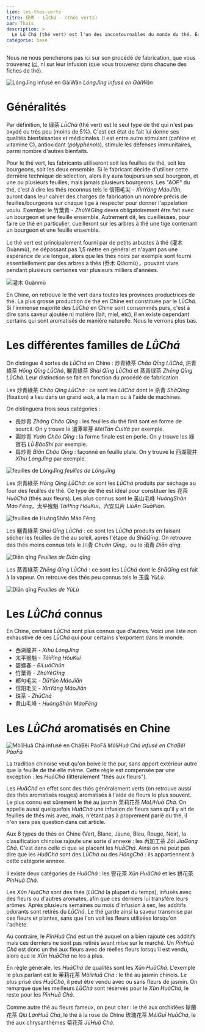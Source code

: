 ```yaml
---
lien: les-thes-verts
titre: 绿茶 - LǜChá - (thés verts) 
par: Thaïs
description: >
  Le Lǜ Chá (thé vert) est l'un des incontournables du monde du thé. Excellent pour la santé et plus rapide à fabriquer que les autres thés, il est consommé partout dans le monde, nature et quelque fois aromatisé. 
catégorie: base
---
```


Nous ne nous pencherons pas ici sur son procédé de fabrication, que vous trouverez [ici](/ressources/thes-verts), ni sur leur infusion (que vous trouverez dans chacune des fiches de thé). 

![_LóngJǐng_ infusé en GàiWǎn](/assets/media/the-vert_gaiwan.jpg)
_LóngJǐng infusé en GàiWǎn_

# Généralités

Par définition, le 绿茶 _LǜChá_ (thé vert) est le seul type de thé qui n'est pas oxydé ou très peu (moins de 5%). C'est cet état de fait lui donne ses qualités bienfaisantes et médicinales. Il est entre autre stimulant (caféine et vitamine C), antioxidant (_polyphénols_), stimule les défenses immunitaires, parmi nombre d'autres bienfaits. 

Pour le thé vert, les fabricants utiliseront soit les feuilles de thé, soit les bourgeons, soit les deux ensemble. Si le fabricant décide d'utiliser cette dernière technique de sélection, alors il y aura toujours un seul bourgeon, et une ou plusieurs feuilles, mais jamais plusieurs bourgeons. 
Les "AOP" du thé, c'est à dire les thés reconnus tels le 信阳毛尖 - _XìnYáng MáoJiān_, auront dans leur cahier des charges de fabrication un nombre précis de feuilles/bourgeons sur chaque tige à respecter pour donner l'appelation voulu. 
Exemlpe: le 竹葉青 - _ZhúYèGīng_ devra obligatoirement être fait avec un bourgeon et une feuille ensemble. Autrement dit, les cueilleuses, pour faire ce thé en particulier, cueilleront sur les arbres à thé une tige contenant un bourgeon et une feuille ensemble. 

Le thé vert est principalement fourni par de petits arbustes à thé (灌木 Guànmù), ne dépassant pas 1,5 mètre en général et n'ayant pas une espérance de vie longue, alors que les thés noirs par exemple sont fourni essentiellement par des arbres à thés (乔木 Qiáomù），pouvant vivre pendant plusieurs centaines voir plusieurs milliers d'années. 

![灌木 Guànmù](/assets/media/the-vert_arbuste.jpg)

En Chine, on retrouve le thé vert dans toutes les provinces productrices de thé. La plus grosse production de thé en Chine est constituée par le _LǜChá_. Si l'immense majorité des _LǜChá_ en Chine sont consommés purs, c'est à dire sans saveur ajoutée ni matière (lait, miel, etc), il en existe cependant certains qui sont aromatisés de manière naturelle. Nous le verrons plus bas. 

# Les différentes familles de _LǜChá_

On distingue 4 sortes de _LǜChá_ en Chine : 炒青綠茶 _Chǎo Qīng LǜChá_, 烘青綠茶
_Hōng Qīng LǜChá_, 曬青綠茶 _Shài Qīng LǜChá_ et 蒸青绿茶 _Zhēng Qīng LǜChá_. Leur distinction se fait en fonction du procédé de fabrication.

Les 炒青綠茶 _Chǎo Qīng LǜChá_ : ce sont les _LǜChá_ dont le 杀青 _ShāQīng_ (fixation) a lieu dans un grand _wok_, à la main ou à l'aide de machines. 

On distinguera trois sous catégories :

 - 長炒青 _Zhǎng Chǎo Qīng_ : les feuilles du thé finit sont en forme de sourcil. On y trouve le 湄潭翠芽 _MéiTán CuìYá_ par exemple.
 - 圓炒青 _Yuán Chǎo Qīng_ : la forme finale est en perle. On y trouve les 綠寶石 _Lǜ BǎoShí_ par exemple.
 - 扁炒青 _Biǎn Chǎo Qīng_ : façonné en feuille plate. On y trouve le 西湖龍井 _Xīhú LóngJǐng_ par exemple. 

![feuilles de LóngJǐng](/assets/media/the-vert_longjing.jpg)
_feuilles de LóngJǐng_

Les 烘青綠茶 _Hōng Qīng LǜChá_: ce sont les _LǜChá_ produits par séchage au four des feuilles de thé. Ce type de thé est idéal pour constituer les 花茶 _HuāChá_ (thés aux fleurs). 
Les plus connus sont le 黃山毛峰 _HuángShān Máo Fēng_，太平猴魁 _TàiPíng HóuKuí_，六安瓜片 _LiùĀn GuāPiàn_.

![feuilles de _HuángShān Máo Fēng_](/assets/media/the-vert_huangshanmaofeng.jpg)

Les 曬青綠茶 _Shài Qīng LǜChá_ : ce sont les _LǜChá_ produits en faisant sécher les feuilles de thé au soleil, après l'étape du _ShāQīng_. 
On retrouve des thés moins connus tels le 川青 _Chuān Qīng_，ou le 滇青 _Diān qīng_. 

![_Diān qīng_](/assets/media/thé-vert_滇青.jpg)
*Feuilles de _Diān qīng_*

Les 蒸青綠茶 _Zhēng Qīng LǜChá_ : ce sont les _LǜChá_ dont le _ShāQīng_ est fait à la vapeur. 
On retrouve des thés peu connus tels le 玉露 _YùLù_.

![_Diān qīng_](/assets/media/thé-vert_玉露.jpg)
*Feuilles de _YùLù_*

# Les _LǜChá_ connus

En Chine, certains _LǜChá_ sont plus connus que d'autres. Voici une liste non exhaustive de ces _LǜChá_ qui pour certains s'exportent dans le monde. 

- 西湖龍井 - _Xīhú LóngJǐng_
- 太平猴魁 - _TàiPíng HóuKuí_
- 碧螺春 - _BìLuóChūn_
- 竹葉青 - _ZhúYèGīng_
- 都勻毛尖 - _DūYún MáoJiān_
- 信阳毛尖 - _XìnYáng MáoJiān_
- 珠茶 - _ZhūChá_
- 黄山毛峰 - _HuángShān MáoFēng_

# Les _LǜChá_ aromatisés en Chine

![_MòlìHuā Chá_ infusé en _CháBēi PàoFǎ_](/assets/media/thé-vert_茉莉花茶.jpg)
*_MòlìHuā Chá_ infusé en _CháBēi PàoFǎ_*

La tradition chinoise veut qu'on boive le thé pur, sans apport extérieur autre que la feuille de thé elle même. 
Cette règle est compensée par une exception : les _HuāChá_ (littéralement "thés aux fleurs").

Les _HuāChá_ en effet sont des thés généralement verts (on retrouve aussi des thés aromatisés rouges) aromatisés à l'aide de fleurs le plus souvent. Le plus connu est sûrement le thé au jasmin 茉莉花茶 _MòLìHuā Chá_. On appelle aussi quelquefois _HuāChá_ une infusion de fleurs sans qu'il y ait de feuilles de thés mis avec, mais, n'étant pas à proprement parlé du thé, il n'en sera pas question dans cet article. 

Aux 6 types de thés en Chine (Vert, Blanc, Jaune, Bleu, Rouge, Noir), la classification chinoise  rajoute une sorte d'annexe : les 再加工茶 _Zài JiāGōng Chá_. C'est dans celle ci que se placent les _HuāChá_. Ainsi on ne peut pas dire que les _HuāChá_ sont des _LǜChá_ ou des _HóngChá_ : ils appartiennent à cette catégorie annexe. 

Il existe deux catégories de _HuāChá_ : les 窨花茶 _Xūn HuāChá_ et les 拼花茶 _PīnHuā Chá_.

Les _Xūn HuāChá_ sont des thés (_LǜChá_ la plupart du temps), infusés avec des fleurs ou d'autres aromates, afin que ces derniers lui transfère leurs arômes. Après plusieurs semaines ou mois d'infusion à sec, les additifs odorants sont retirés du _LǜChá_. Le thé garde ainsi la saveur transmise par ces fleurs et plantes, sans que l'on voit les fleurs utilisées lorsqu'on l'achète. 

Au contraire, le _PīnHuā Chá_ est un thé auquel on a bien rajouté ces additifs mais ces derniers ne sont pas retirés avant mise sur le marché. Un _PīnHuā Chá_ est donc un thé aux fleurs avec de réelles fleurs lorsqu'il est vendu, alors que le _Xūn HuāChá_ ne les a plus. 

En règle générale, les _HuāChá_ de qualités sont les _Xūn HuāChá_. 
L'exemple le plus parlant est le 茉莉花茶 _MòlìHuā Chá_ : le thé au jasmin chinois. Le plus prisé des _HuāChá_, il peut être vendu avec ou sans fleurs de jasmin. On remarque que les meilleurs _LǜChá_ sont réservés pour le _Xūn HuāChá_, le reste pour les _PīnHuā Chá_. 

Comme autre thé au fleurs fameux, on peut citer : le thé aux orchidées 球蘭花茶 _Qiú LánHuā Chá_, le thé à la rose de Chine 玫瑰花茶 _MéiGuī HuāChá_, le thé aux chrysanthèmes 菊花茶 _JúHuā Chá_.

